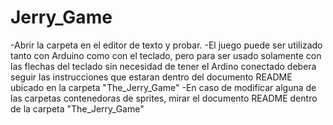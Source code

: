 # Jerry_Game
-Abrir la carpeta en el editor de texto y probar.
-El juego puede ser utilizado tanto con Arduino como con el teclado, pero para 
 ser usado solamente con las flechas del teclado sin necesidad de tener el Ardino conectado
 debera seguir las instrucciones que estaran dentro del documento README ubicado en la carpeta "The_Jerry_Game"
-En caso de modificar alguna de las carpetas contenedoras
 de sprites, mirar el documento README dentro de la carpeta "The_Jerry_Game"
